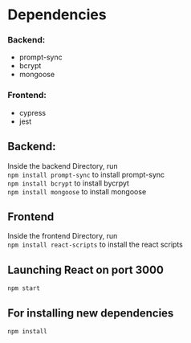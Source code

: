 # Dependencies
### Backend:
- prompt-sync
- bcrypt
- mongoose

### Frontend:
- cypress
- jest

## Backend:
Inside the backend Directory, run <br>
`npm install prompt-sync` to install prompt-sync <br>
`npm install bcrypt` to install bycrpyt <br>
`npm install mongoose` to install mongoose

## Frontend
Inside the frontend Directory, run <br>
`npm install react-scripts` to install the react scripts

## Launching React on port 3000
`npm start`

## For installing new dependencies
`npm install`




